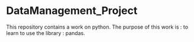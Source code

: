 # DataManagement_Project
This repository contains a work on python. The purpose of this work is : to learn to use the library : pandas.
